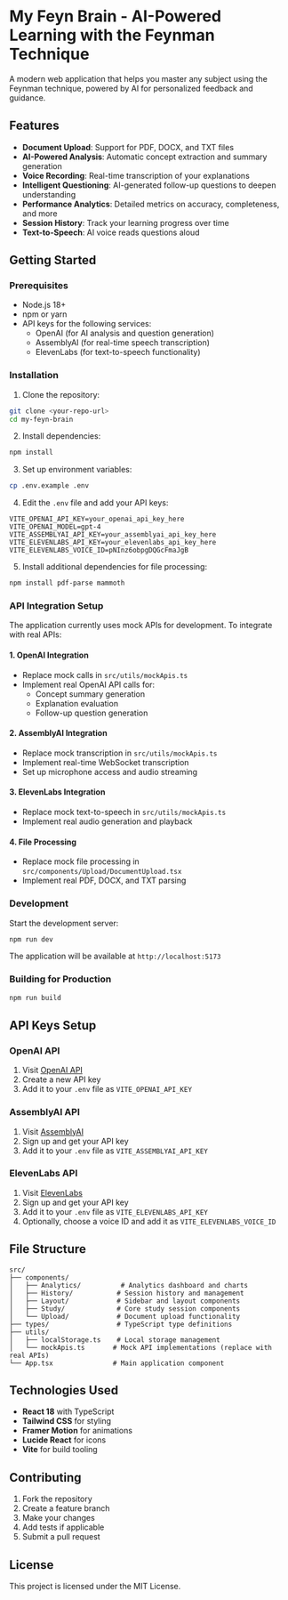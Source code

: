 # My Feyn Brain - AI-Powered Learning with the Feynman Technique

A modern web application that helps you master any subject using the Feynman technique, powered by AI for personalized feedback and guidance.

## Features

- **Document Upload**: Support for PDF, DOCX, and TXT files
- **AI-Powered Analysis**: Automatic concept extraction and summary generation
- **Voice Recording**: Real-time transcription of your explanations
- **Intelligent Questioning**: AI-generated follow-up questions to deepen understanding
- **Performance Analytics**: Detailed metrics on accuracy, completeness, and more
- **Session History**: Track your learning progress over time
- **Text-to-Speech**: AI voice reads questions aloud

## Getting Started

### Prerequisites

- Node.js 18+ 
- npm or yarn
- API keys for the following services:
  - OpenAI (for AI analysis and question generation)
  - AssemblyAI (for real-time speech transcription)
  - ElevenLabs (for text-to-speech functionality)

### Installation

1. Clone the repository:
```bash
git clone <your-repo-url>
cd my-feyn-brain
```

2. Install dependencies:
```bash
npm install
```

3. Set up environment variables:
```bash
cp .env.example .env
```

4. Edit the `.env` file and add your API keys:
```env
VITE_OPENAI_API_KEY=your_openai_api_key_here
VITE_OPENAI_MODEL=gpt-4
VITE_ASSEMBLYAI_API_KEY=your_assemblyai_api_key_here
VITE_ELEVENLABS_API_KEY=your_elevenlabs_api_key_here
VITE_ELEVENLABS_VOICE_ID=pNInz6obpgDQGcFmaJgB
```

5. Install additional dependencies for file processing:
```bash
npm install pdf-parse mammoth
```

### API Integration Setup

The application currently uses mock APIs for development. To integrate with real APIs:

#### 1. OpenAI Integration
- Replace mock calls in `src/utils/mockApis.ts`
- Implement real OpenAI API calls for:
  - Concept summary generation
  - Explanation evaluation
  - Follow-up question generation

#### 2. AssemblyAI Integration
- Replace mock transcription in `src/utils/mockApis.ts`
- Implement real-time WebSocket transcription
- Set up microphone access and audio streaming

#### 3. ElevenLabs Integration
- Replace mock text-to-speech in `src/utils/mockApis.ts`
- Implement real audio generation and playback

#### 4. File Processing
- Replace mock file processing in `src/components/Upload/DocumentUpload.tsx`
- Implement real PDF, DOCX, and TXT parsing

### Development

Start the development server:
```bash
npm run dev
```

The application will be available at `http://localhost:5173`

### Building for Production

```bash
npm run build
```

## API Keys Setup

### OpenAI API
1. Visit [OpenAI API](https://platform.openai.com/api-keys)
2. Create a new API key
3. Add it to your `.env` file as `VITE_OPENAI_API_KEY`

### AssemblyAI API
1. Visit [AssemblyAI](https://www.assemblyai.com/)
2. Sign up and get your API key
3. Add it to your `.env` file as `VITE_ASSEMBLYAI_API_KEY`

### ElevenLabs API
1. Visit [ElevenLabs](https://elevenlabs.io/)
2. Sign up and get your API key
3. Add it to your `.env` file as `VITE_ELEVENLABS_API_KEY`
4. Optionally, choose a voice ID and add it as `VITE_ELEVENLABS_VOICE_ID`

## File Structure

```
src/
├── components/
│   ├── Analytics/          # Analytics dashboard and charts
│   ├── History/           # Session history and management
│   ├── Layout/            # Sidebar and layout components
│   ├── Study/             # Core study session components
│   └── Upload/            # Document upload functionality
├── types/                 # TypeScript type definitions
├── utils/
│   ├── localStorage.ts    # Local storage management
│   └── mockApis.ts       # Mock API implementations (replace with real APIs)
└── App.tsx               # Main application component
```

## Technologies Used

- **React 18** with TypeScript
- **Tailwind CSS** for styling
- **Framer Motion** for animations
- **Lucide React** for icons
- **Vite** for build tooling

## Contributing

1. Fork the repository
2. Create a feature branch
3. Make your changes
4. Add tests if applicable
5. Submit a pull request

## License

This project is licensed under the MIT License.